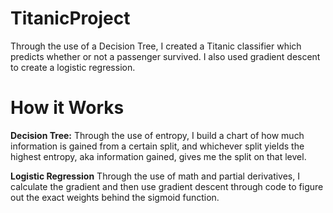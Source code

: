 # TitanicProject
Through the use of a Decision Tree, I created a Titanic classifier which predicts whether or not a passenger survived. I also used gradient descent to create a logistic regression.

# How it Works
**Decision Tree:**
Through the use of entropy, I build a chart of how much information is gained from a certain split, and whichever split yields the highest entropy, aka information gained, gives me the split on that level.

**Logistic Regression**
Through the use of math and partial derivatives, I calculate the gradient and then use gradient descent through code to figure out the exact weights behind the sigmoid function.
